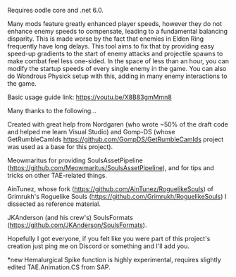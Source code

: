 Requires oodle core and .net 6.0.

Many mods feature greatly enhanced player speeds, however they do not enhance enemy speeds to compensate, leading to a fundamental balancing disparity. This is made worse by the fact that enemies in Elden Ring frequently have long delays. This tool aims to fix that by providing easy speed-up gradients to the start of enemy attacks and projectile spawns to make combat feel less one-sided. In the space of less than an hour, you can modify the startup speeds of every single enemy in the game. You can also do Wondrous Physick setup with this, adding in many enemy interactions to the game.

Basic usage guide link: https://youtu.be/X8B83gmMmn8

Many thanks to the following...

Created with great help from Nordgaren (who wrote ~50% of the draft code and helped me learn Visual Studio) and Gomp-DS (whose GetRumbleCamIds https://github.com/GompDS/GetRumbleCamIds project was used as a base for this project).

Meowmaritus for providing SoulsAssetPipeline (https://github.com/Meowmaritus/SoulsAssetPipeline), and for tips and tricks on other TAE-related things.

AinTunez, whose fork (https://github.com/AinTunez/RoguelikeSouls) of Grimrukh's Roguelike Souls (https://github.com/Grimrukh/RoguelikeSouls) I dissected as reference material.

JKAnderson (and his crew's) SoulsFormats (https://github.com/JKAnderson/SoulsFormats).

Hopefully I got everyone, if you felt like you were part of this project's creation just ping me on Discord or something and I'll add you.

*new Hemalurgical Spike function is highly experimental, requires slightly edited TAE.Animation.CS from SAP.
